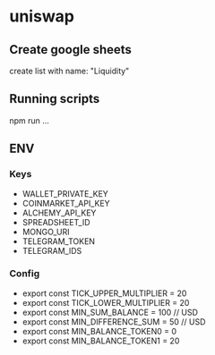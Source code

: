 # uniswap

## Create google sheets
create list with name: "Liquidity"
## Running scripts
npm run ...

## ENV
### Keys
- WALLET_PRIVATE_KEY
- COINMARKET_API_KEY
- ALCHEMY_API_KEY
- SPREADSHEET_ID
- MONGO_URI
- TELEGRAM_TOKEN
- TELEGRAM_IDS

### Config
- export const TICK_UPPER_MULTIPLIER = 20
- export const TICK_LOWER_MULTIPLIER = 20
- export const MIN_SUM_BALANCE = 100 // USD
- export const MIN_DIFFERENCE_SUM = 50 // USD
- export const MIN_BALANCE_TOKEN0 = 0
- export const MIN_BALANCE_TOKEN1 = 20

